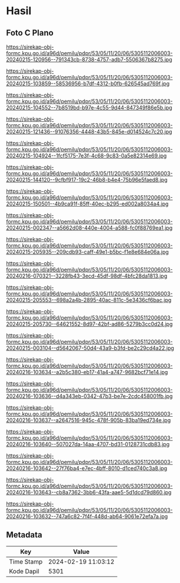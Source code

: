 # Hasil

## Foto C Plano

https://sirekap-obj-formc.kpu.go.id/a96d/pemilu/pdpr/53/05/11/20/06/5305112006003-20240215-120956--791343cb-8738-4757-adb7-5506367b8275.jpg

https://sirekap-obj-formc.kpu.go.id/a96d/pemilu/pdpr/53/05/11/20/06/5305112006003-20240215-103859--58536956-b7df-4312-b0fb-626545ad769f.jpg

https://sirekap-obj-formc.kpu.go.id/a96d/pemilu/pdpr/53/05/11/20/06/5305112006003-20240215-104552--7b8519bd-b97e-4c55-9d44-847349f86e5b.jpg

https://sirekap-obj-formc.kpu.go.id/a96d/pemilu/pdpr/53/05/11/20/06/5305112006003-20240215-121436--91076356-4448-43b5-845e-d014524c7c20.jpg

https://sirekap-obj-formc.kpu.go.id/a96d/pemilu/pdpr/53/05/11/20/06/5305112006003-20240215-104924--1fcf5175-7e3f-4c68-9c83-0a5e82314e69.jpg

https://sirekap-obj-formc.kpu.go.id/a96d/pemilu/pdpr/53/05/11/20/06/5305112006003-20240215-144120--9cfbf917-19c2-46b8-b4e4-75b96e5faed8.jpg

https://sirekap-obj-formc.kpu.go.id/a96d/pemilu/pdpr/53/05/11/20/06/5305112006003-20240215-150501--4b9ca91f-85ff-40ec-b295-ed002a8034a4.jpg

https://sirekap-obj-formc.kpu.go.id/a96d/pemilu/pdpr/53/05/11/20/06/5305112006003-20240215-002347--a5662d08-440e-4004-a588-fc0f88769ea1.jpg

https://sirekap-obj-formc.kpu.go.id/a96d/pemilu/pdpr/53/05/11/20/06/5305112006003-20240215-205935--209cdb93-caff-49e1-b5bc-f1e8e684e06a.jpg

https://sirekap-obj-formc.kpu.go.id/a96d/pemilu/pdpr/53/05/11/20/06/5305112006003-20240216-070321--3228fb43-3ecd-45df-98df-4bfc28da1813.jpg

https://sirekap-obj-formc.kpu.go.id/a96d/pemilu/pdpr/53/05/11/20/06/5305112006003-20240215-205553--698a2a4b-2895-40ac-811c-5e3436cf6bac.jpg

https://sirekap-obj-formc.kpu.go.id/a96d/pemilu/pdpr/53/05/11/20/06/5305112006003-20240215-205730--64621552-8d97-42bf-ad86-5279b3cc0d24.jpg

https://sirekap-obj-formc.kpu.go.id/a96d/pemilu/pdpr/53/05/11/20/06/5305112006003-20240215-003104--d5642067-50d4-43a9-b3fd-be2c29cd4a22.jpg

https://sirekap-obj-formc.kpu.go.id/a96d/pemilu/pdpr/53/05/11/20/06/5305112006003-20240216-103634--a2b5c380-eb17-41a4-a747-9682bcf71e14.jpg

https://sirekap-obj-formc.kpu.go.id/a96d/pemilu/pdpr/53/05/11/20/06/5305112006003-20240216-103636--d4a343eb-0342-47b3-be7e-2cdc458001fb.jpg

https://sirekap-obj-formc.kpu.go.id/a96d/pemilu/pdpr/53/05/11/20/06/5305112006003-20240216-103637--a2647516-945c-478f-905b-83ba19ed734e.jpg

https://sirekap-obj-formc.kpu.go.id/a96d/pemilu/pdpr/53/05/11/20/06/5305112006003-20240216-103640--507027da-14aa-4707-bd31-0128731cdb83.jpg

https://sirekap-obj-formc.kpu.go.id/a96d/pemilu/pdpr/53/05/11/20/06/5305112006003-20240216-103642--27f76ba4-e7ec-4bff-8010-d1ced740c3a8.jpg

https://sirekap-obj-formc.kpu.go.id/a96d/pemilu/pdpr/53/05/11/20/06/5305112006003-20240216-103643--cb8a7362-3bb6-43fa-aae5-5d1dcd79d860.jpg

https://sirekap-obj-formc.kpu.go.id/a96d/pemilu/pdpr/53/05/11/20/06/5305112006003-20240216-103632--747a6c82-7f4f-448d-ab64-9061e72efa7a.jpg


## Metadata

| Key        | Value               |
| ---------- | ------------------- |
| Time Stamp | 2024-02-19 11:03:12 |
| Kode Dapil | 5301                |




